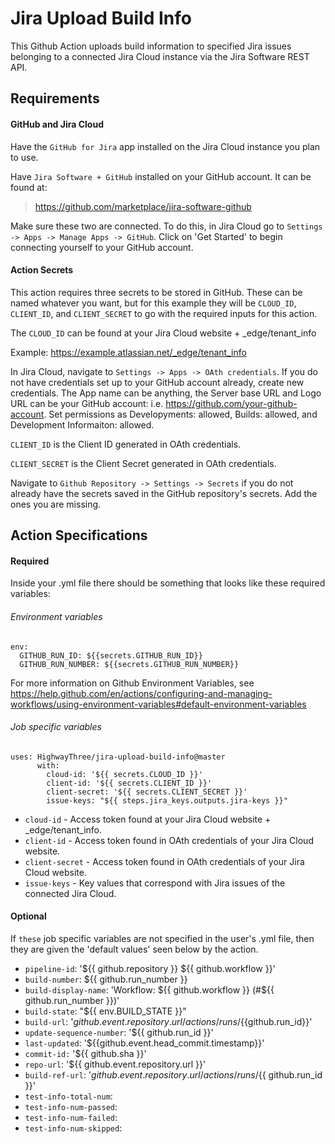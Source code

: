 # Jira Upload Build Info

This Github Action uploads build information to specified Jira issues belonging to a connected Jira Cloud instance via the Jira Software REST API. 

## Requirements

#### GitHub and Jira Cloud

Have the `GitHub for Jira` app installed on the Jira Cloud instance you plan to use. 

Have `Jira Software + GitHub` installed on your GitHub account. It can be found at:
> https://github.com/marketplace/jira-software-github

Make sure these two are connected. To do this, in Jira Cloud go to  `Settings -> Apps -> Manage Apps -> GitHub`. Click on 'Get Started' to begin connecting yourself to your GitHub account. 

#### Action Secrets
This action requires three secrets to be stored in GitHub. These can be named whatever you want, but for this example they will be `CLOUD_ID`, `CLIENT_ID`, and `CLIENT_SECRET` to go with the required inputs for this action.

The `CLOUD_ID` can be found at your Jira Cloud website + _edge/tenant_info

Example: https://example.atlassian.net/_edge/tenant_info

In Jira Cloud, navigate to `Settings -> Apps -> OAth credentials`. If you do not have credentials set up to your GitHub account already, create new credentials. The App name can be anything, the Server base URL and Logo URL can be your GitHub account: i.e. https://github.com/your-github-account. Set permissions as Developyments: allowed, Builds: allowed, and Development Informaiton: allowed.

`CLIENT_ID` is the Client ID generated in OAth credentials.

`CLIENT_SECRET` is the Client Secret generated in OAth credentials.

Navigate to `Github Repository -> Settings -> Secrets` if you do not already have the secrets saved in the GitHub repository's secrets. Add the ones you are missing. 

## Action Specifications

#### Required

Inside your .yml file there should be something that looks like these required variables:

###### Environment variables

```
env:
  GITHUB_RUN_ID: ${{secrets.GITHUB_RUN_ID}}
  GITHUB_RUN_NUMBER: ${{secrets.GITHUB_RUN_NUMBER}}
```

For more information on Github Environment Variables, see https://help.github.com/en/actions/configuring-and-managing-workflows/using-environment-variables#default-environment-variables

###### Job specific variables

```
uses: HighwayThree/jira-upload-build-info@master
      with:
        cloud-id: '${{ secrets.CLOUD_ID }}'
        client-id: '${{ secrets.CLIENT_ID }}'
        client-secret: '${{ secrets.CLIENT_SECRET }}'
        issue-keys: "${{ steps.jira_keys.outputs.jira-keys }}"
```

- `cloud-id` - Access token found at your Jira Cloud website + _edge/tenant_info.
- `client-id` - Access token found in OAth credentials of your Jira Cloud website.
- `client-secret` - Access token found in OAth credentials of your Jira Cloud website.
- `issue-keys` - Key values that correspond with Jira issues of the connected Jira Cloud.

#### Optional

If `these` job specific variables are not specified in the user's .yml file, then they are given the 'default values' seen below by the action.

- `pipeline-id`: '${{ github.repository }} ${{ github.workflow }}'
- `build-number`: ${{ github.run_number }}
- `build-display-name`: 'Workflow: ${{ github.workflow }} (#${{ github.run_number }})'
- `build-state`: "${{ env.BUILD_STATE }}"
- `build-url`: '${{github.event.repository.url}}/actions/runs/${{github.run_id}}'
- `update-sequence-number`: '${{ github.run_id }}'
- `last-updated`: '${{github.event.head_commit.timestamp}}'
- `commit-id:` '${{ github.sha }}'
- `repo-url`: '${{ github.event.repository.url }}'
- `build-ref-url`: '${{ github.event.repository.url }}/actions/runs/${{ github.run_id }}'
- `test-info-total-num`: 
- `test-info-num-passed`: 
- `test-info-num-failed`: 
- `test-info-num-skipped`: 
